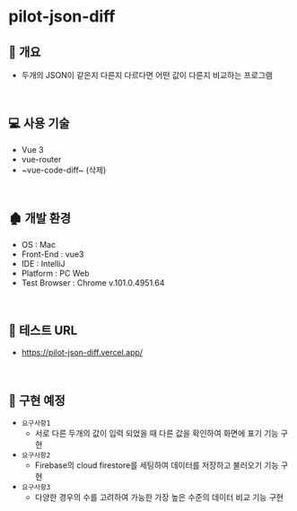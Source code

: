 # pilot-json-diff

## 📝 개요

+ 두개의 JSON이 같은지 다른지 다르다면 어떤 값이 다른지 비교하는 프로그램

<br/>


## 💻 사용 기술
+ Vue 3
+ vue-router
+ ~vue-code-diff~ (삭제)

<br/>

## 🏚 개발 환경

+ OS : Mac
+ Front-End : vue3
+ IDE : IntelliJ
+ Platform : PC Web
+ Test Browser : Chrome v.101.0.4951.64

<br />

## 🔗 테스트 URL
+ https://pilot-json-diff.vercel.app/

<br />

## 💬 구현 예정
+ `요구사항1` 
  + 서로 다른 두개의 값이 입력 되었을 때 다른 값을 확인하여 화면에 표기 기능 구현
+ `요구사항2`
  + Firebase의 cloud firestore를 세팅하여 데이터를 저장하고 불러오기 기능 구현
+ `요구사항3`
  + 다양한 경우의 수를 고려하여 가능한 가장 높은 수준의 데이터 비교 기능 구현
